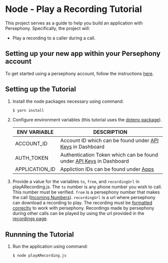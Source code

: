 # Node - Play a Recording Tutorial

This project serves as a guide to help you build an application with Persephony. Specifically, the project will:

- Play a recording to a caller during a call.   

## Setting up your new app within your Persephony account

To get started using a persephony account, follow the instructions [here](https://persephony-docs.readme.io/docs/getting-started-with-persephony).

## Setting up the Tutorial

1. Install the node packages necessary using command:

   ```bash
   $ yarn install
   ```

2. Configure environment variables (this tutorial uses the [dotenv package](https://www.npmjs.com/package/dotenv)).

   | ENV VARIABLE            | DESCRIPTION                                                                                                                                                                             |
   | ----------------------- | --------------------------------------------------------------------------------------------------------------------------------------------------------------------------------------- |
   | ACCOUNT_ID              | Account ID which can be found under [API Keys](https://www.persephony.com/dashboard/portal/account/authentication) in Dashboard                                                         |
   | AUTH_TOKEN              | Authentication Token which can be found under [API Keys](https://www.persephony.com/dashboard/portal/account/authentication) in Dashboard                                               |
   | APPLICATION_ID | Appliction IDs can be found under [Apps](https://www.persephony.com/dashboard/portal/applications)

3. Provide a value for the variables `to`, `from`, and `recordingUrl` in playARecording.js. The `to` number is any phone number you wish to call. This number must be verified. `from` is a persephony number that makes the call ([Incoming Numbers](https://www.persephony.com/dashboard/portal/numbers)). `recordingUrl` is a url where persephony can download a recording to play. The recording must be [formatted correclty](https://docs.persephony.com/reference/interactive-voice-response-ivr#play) to work with persephony. Recordings made by persephony during other calls can be played by using the url provided in the [recordings page](https://www.persephony.com/dashboard/portal/recordings).

## Runnning the Tutorial

1. Run the application using command:

   ```bash
   $ node playARecording.js
   ```

